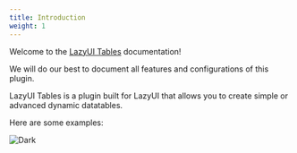 ```yaml
---
title: Introduction
weight: 1
---
```


Welcome to the [LazyUI Tables](https://github.com/ilsyaa/lazyui-tables/) documentation!

We will do our best to document all features and configurations of this plugin.

LazyUI Tables is a plugin built for LazyUI that allows you to create simple or advanced dynamic datatables.

Here are some examples:

![Dark](https://i.ibb.co/PvfCT9wx/Screenshot-2025-06-04-142148.png)
